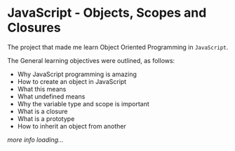 # JavaScript - Objects, Scopes and Closures
The project that made me learn Object Oriented Programming in `JavaScript`.

The General learning objectives were outlined, as follows:
- Why JavaScript programming is amazing
- How to create an object in JavaScript
- What this means
- What undefined means
- Why the variable type and scope is important
- What is a closure
- What is a prototype
- How to inherit an object from another

*more info loading...*
